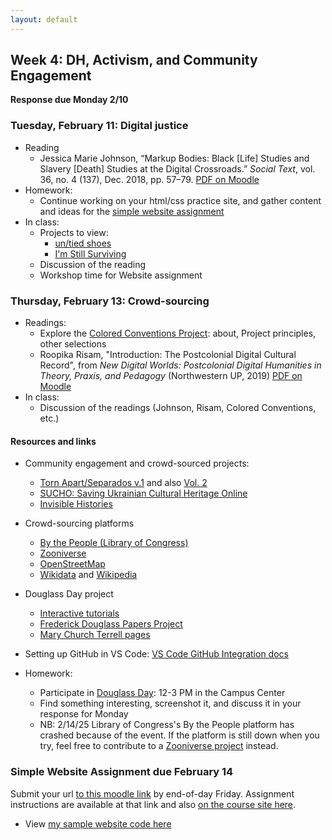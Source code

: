 ```yaml
---
layout: default
---
```


## Week 4: DH, Activism, and Community Engagement


**Response due Monday 2/10**

### Tuesday, February 11: Digital justice

- Reading
    - Jessica Marie Johnson, “Markup Bodies: Black [Life] Studies and Slavery [Death] Studies at the Digital Crossroads.” *Social Text*, vol. 36, no. 4 (137), Dec. 2018, pp. 57–79. [PDF on Moodle](https://moodle.brynmawr.edu/mod/resource/view.php?id=361735)
- Homework:
    - Continue working on your html/css practice site, and gather content and ideas for the [simple website assignment](../assignments/website)
- In class:
    - Projects to view:
      - [un/tied shoes](https://www.untied.shoes/)
      - [I'm Still Surviving](https://www.stillsurviving.net/)
    - Discussion of the reading
    - Workshop time for Website assignment

### Thursday, February 13: Crowd-sourcing

- Readings:
    - Explore the [Colored Conventions Project](https://coloredconventions.org/): about, Project principles, other selections
    - Roopika Risam, "Introduction: The Postcolonial Digital Cultural Record", from *New Digital Worlds: Postcolonial Digital Humanities in Theory, Praxis, and Pedagogy* (Northwestern UP, 2019) [PDF on Moodle](https://moodle.brynmawr.edu/mod/resource/view.php?id=361734)
- In class:
    - Discussion of the readings (Johnson, Risam, Colored Conventions, etc.)

#### Resources and links

- Community engagement and crowd-sourced projects: 
	- [Torn Apart/Separados v.1](https://xpmethod.columbia.edu/torn-apart/volume/1/) and also [Vol. 2](https://xpmethod.columbia.edu/torn-apart/volume/2/)
	- [SUCHO: Saving Ukrainian Cultural Heritage Online](https://www.sucho.org/)
	- [Invisible Histories](https://invisiblehistory.org/)
- Crowd-sourcing platforms
	- [By the People (Library of Congress)](https://crowd.loc.gov/)
	- [Zooniverse](https://www.zooniverse.org/projects)
	- [OpenStreetMap](https://www.openstreetmap.org/about)
	- [Wikidata](https://www.wikidata.org/wiki/Wikidata:Main_Page) and [Wikipedia](https://www.wikipedia.org/)
- Douglass Day project
	- [Interactive tutorials](https://douglassday.org/transcribe-2025/#1-interactive-tutorials)
	- [Frederick Douglass Papers Project](https://frederickdouglasspapersproject.com/s/digitaledition/page/home)
	- [Mary Church Terrell pages](https://crowd.loc.gov/campaigns/mary-church-terrell-advocate-for-african-americans-and-women/?loclr=blogsig)

- Setting up GitHub in VS Code: [VS Code GitHub Integration docs](https://code.visualstudio.com/docs/sourcecontrol/github)

- Homework:
    - Participate in [Douglass Day](https://douglassday.org/): 12-3 PM in the Campus Center
    - Find something interesting, screenshot it, and discuss it in your response for Monday
    - NB: 2/14/25 Library of Congress's By the People platform has crashed because of the event. If the platform is still down when you try, feel free to contribute to a [Zooniverse project](https://www.zooniverse.org/projects) instead.

### **Simple Website Assignment due February 14**

Submit your url [to this moodle link](https://moodle.brynmawr.edu/mod/assign/view.php?id=367779) by end-of-day Friday. Assignment instructions are available at that link and also [on the course site here](../assignments/website).

- View [my sample website code here](https://github.com/hist105b/html-css/)